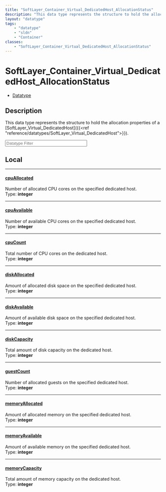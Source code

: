 ```yaml
---
title: "SoftLayer_Container_Virtual_DedicatedHost_AllocationStatus"
description: "This data type represents the structure to hold the allocation properties of a [SoftLayer_Virtual_DedicatedHost]({{<ref... "
layout: "datatype"
tags:
    - "datatype"
    - "sldn"
    - "Container"
classes:
    - "SoftLayer_Container_Virtual_DedicatedHost_AllocationStatus"
---
```


# SoftLayer_Container_Virtual_DedicatedHost_AllocationStatus
<div id='service-datatype'>
    <ul id='sldn-reference-tabs'>
        <li id='datatype'> <a href='/reference/datatypes/SoftLayer_Container_Virtual_DedicatedHost_AllocationStatus' >Datatype</a></li>
    </ul>
</div>

## Description 


This data type represents the structure to hold the allocation properties of a [SoftLayer_Virtual_DedicatedHost]({{<ref "reference/datatypes/SoftLayer_Virtual_DedicatedHost">}}). 





<!-- Filer BEGIN -->
<div class="view-filters">
        <div class="clearfix">
            <div class="search-input-box">
                <input placeholder="Datatype Filter" onkeyup="titleSearch(inputId='prop-input', divId='properties', elementClass='prop-row')" 
                    type="text" id="prop-input" value="" size="30" maxlength="128" class="form-text">
            </div>
        </div>
</div>
<!-- Filer END -->

<div id="properties" class="content">
<div id="localProperties" class="prop-content" >

## Local
<div class="prop-row">

-----
[cpuAllocated]: #cpuallocated
#### [cpuAllocated]
Number of allocated CPU cores on the specified dedicated host.  
<span class="type-label">Type: </span>**integer**  



</div>
<div class="prop-row">

-----
[cpuAvailable]: #cpuavailable
#### [cpuAvailable]
Number of available CPU cores on the specified dedicated host.  
<span class="type-label">Type: </span>**integer**  



</div>
<div class="prop-row">

-----
[cpuCount]: #cpucount
#### [cpuCount]
Total number of CPU cores on the dedicated host.  
<span class="type-label">Type: </span>**integer**  



</div>
<div class="prop-row">

-----
[diskAllocated]: #diskallocated
#### [diskAllocated]
Amount of allocated disk space on the specified dedicated host.  
<span class="type-label">Type: </span>**integer**  



</div>
<div class="prop-row">

-----
[diskAvailable]: #diskavailable
#### [diskAvailable]
Amount of available disk space on the specified dedicated host.  
<span class="type-label">Type: </span>**integer**  



</div>
<div class="prop-row">

-----
[diskCapacity]: #diskcapacity
#### [diskCapacity]
Total amount of disk capacity on the dedicated host.  
<span class="type-label">Type: </span>**integer**  



</div>
<div class="prop-row">

-----
[guestCount]: #guestcount
#### [guestCount]
Number of allocated guests on the specified dedicated host.  
<span class="type-label">Type: </span>**integer**  



</div>
<div class="prop-row">

-----
[memoryAllocated]: #memoryallocated
#### [memoryAllocated]
Amount of allocated memory on the specified dedicated host.  
<span class="type-label">Type: </span>**integer**  



</div>
<div class="prop-row">

-----
[memoryAvailable]: #memoryavailable
#### [memoryAvailable]
Amount of available memory on the specified dedicated host.  
<span class="type-label">Type: </span>**integer**  



</div>
<div class="prop-row">

-----
[memoryCapacity]: #memorycapacity
#### [memoryCapacity]
Total amount of memory capacity on the dedicated host.  
<span class="type-label">Type: </span>**integer**  



</div>
</div>
<!-- LOCAL PROPERTY END -->

</div>


